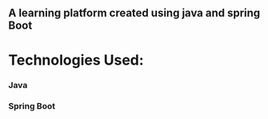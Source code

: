## A learning platform created using java and spring Boot

# Technologies Used:
### Java
### Spring Boot
